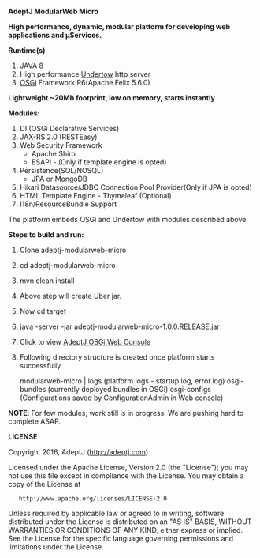 **AdeptJ ModularWeb Micro**

**High performance, dynamic, modular platform for developing web applications and µServices.**

**Runtime(s)**

1. JAVA 8
2. High performance [Undertow](http://undertow.io/) http server
3. [OSGi](https://www.osgi.org) Framework R6(Apache Felix 5.6.0)

**Lightweight ~20Mb footprint, low on memory, starts instantly**

**Modules:**

1. DI (OSGi Declarative Services)
2. JAX-RS 2.0 (RESTEasy)
3. Web Security Framework
   - Apache Shiro 
   - ESAPI - (Only if template engine is opted)
4. Persistence(SQL/NOSQL)
   - JPA or MongoDB
5. Hikari Datasource/JDBC Connection Pool Provider(Only if JPA is opted)
6. HTML Template Engine - Thymeleaf (Optional)
7. I18n/ResourceBundle Support


The platform embeds OSGi and Undertow with modules described above.

**Steps to build and run:**

1. Clone adeptj-modularweb-micro
2. cd adeptj-modularweb-micro
3. mvn clean install
4. Above step will create Uber jar.
4. Now cd target
5. java -server -jar adeptj-modularweb-micro-1.0.0.RELEASE.jar
6. Click to view [AdeptJ OSGi Web Console](http://localhost:9007/system/console)
7. Following directory structure is created once platform starts successfully.<br>
 
	modularweb-micro
          |
    logs (platform logs - startup.log, error.log)
    osgi-bundles (currently deployed bundles in OSGi)
    osgi-configs (Configurations saved by ConfigurationAdmin in Web console)

**NOTE**: For few modules, work still is in progress. We are pushing hard to complete ASAP.

**LICENSE**

   Copyright 2016, AdeptJ (http://adeptj.com)
   
   Licensed under the Apache License, Version 2.0 (the "License");
   you may not use this file except in compliance with the License.
   You may obtain a copy of the License at
 
       http://www.apache.org/licenses/LICENSE-2.0
 
   Unless required by applicable law or agreed to in writing, software
   distributed under the License is distributed on an "AS IS" BASIS,
   WITHOUT WARRANTIES OR CONDITIONS OF ANY KIND, either express or implied.
   See the License for the specific language governing permissions and
   limitations under the License.
